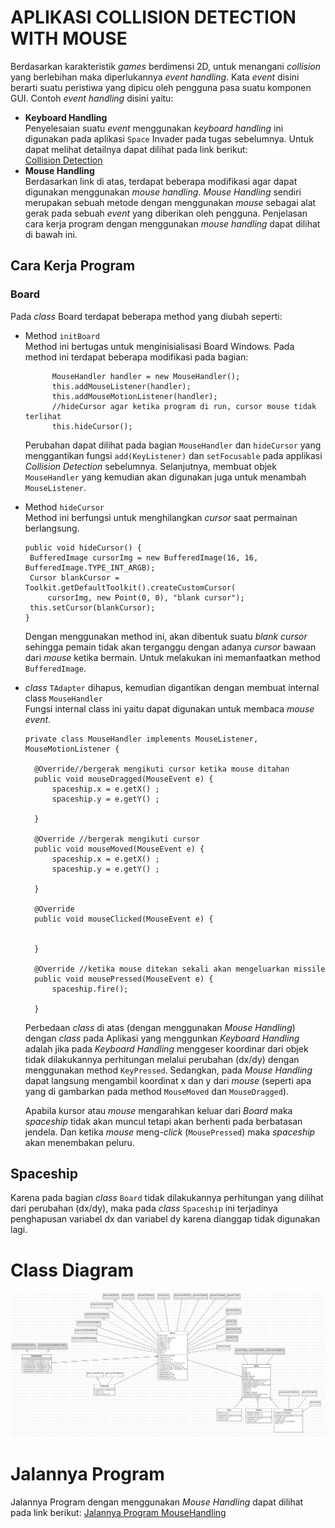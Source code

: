 # APLIKASI COLLISION DETECTION WITH MOUSE
Berdasarkan karakteristik *games* berdimensi 2D, untuk menangani *collision* yang berlebihan maka 
diperlukannya *event handling*. Kata *event* disini berarti suatu peristiwa yang 
dipicu oleh pengguna pasa suatu komponen GUI. Contoh *event handling* disini yaitu: 
- **Keyboard Handling**<br>
   Penyelesaian suatu *event* menggunakan *keyboard handling* ini digunakan pada aplikasi `Space` 
   Invader pada tugas sebelumnya. Untuk dapat melihat detailnya dapat dilihat pada link berikut: <br> 
   [Collision Detection](https://github.com/erzajanitra/CollisionDetection)
- **Mouse Handling**<br> 
   Berdasarkan link di atas, terdapat beberapa modifikasi agar dapat digunakan menggunakan *mouse handling*. 
   *Mouse Handling* sendiri merupakan sebuah metode dengan menggunakan *mouse* sebagai alat gerak pada 
   sebuah *event* yang diberikan oleh pengguna. Penjelasan cara kerja program dengan menggunakan *mouse
   handling* dapat dilihat di bawah ini. 

## Cara Kerja Program
### Board 
Pada *class* Board terdapat beberapa method yang diubah seperti: <br>
* Method ``initBoard``<br>
  Method ini bertugas untuk menginisialisasi Board Windows. Pada method ini terdapat beberapa modifikasi pada bagian: 
  ```mouse handler
        MouseHandler handler = new MouseHandler();
		this.addMouseListener(handler);
		this.addMouseMotionListener(handler);
		//hideCursor agar ketika program di run, cursor mouse tidak terlihat
		this.hideCursor();
  ```
  Perubahan dapat dilihat pada bagian `MouseHandler` dan `hideCursor` yang menggantikan fungsi    `add(KeyListener)` dan `setFocusable` pada applikasi *Collision Detection* sebelumnya. Selanjutnya, membuat objek `MouseHandler` yang kemudian akan digunakan juga untuk menambah `MouseListener`.

* Method ``hideCursor``<br> 
  Method ini berfungsi untuk menghilangkan *cursor* saat permainan berlangsung. <br> 
   ```hide
  public void hideCursor() {
	BufferedImage cursorImg = new BufferedImage(16, 16, BufferedImage.TYPE_INT_ARGB);
	Cursor blankCursor = Toolkit.getDefaultToolkit().createCustomCursor(
		cursorImg, new Point(0, 0), "blank cursor");
	this.setCursor(blankCursor);
  }
  ```
  Dengan menggunakan method ini, akan dibentuk suatu *blank cursor* sehingga pemain tidak akan terganggu dengan adanya *cursor* bawaan dari *mouse* ketika bermain. Untuk melakukan ini memanfaatkan method ``BufferedImage``. 
  
* *class* ``TAdapter`` dihapus, kemudian digantikan dengan membuat internal class ``MouseHandler``<br>
  Fungsi internal class ini yaitu dapat digunakan untuk membaca *mouse event*.
  ```internal class MouseHandler
  private class MouseHandler implements MouseListener, MouseMotionListener {

	@Override//bergerak mengikuti cursor ketika mouse ditahan
	public void mouseDragged(MouseEvent e) {
		spaceship.x = e.getX() ;
		spaceship.y = e.getY() ;
		
	}

	@Override //bergerak mengikuti cursor
	public void mouseMoved(MouseEvent e) {
		spaceship.x = e.getX() ;
		spaceship.y = e.getY() ;
		
	}

	@Override
	public void mouseClicked(MouseEvent e) {
		
		
	}
	
	@Override //ketika mouse ditekan sekali akan mengeluarkan missile
	public void mousePressed(MouseEvent e) {
		spaceship.fire();
		
	}
  ```
  Perbedaan *class* di atas (dengan menggunakan *Mouse Handling*) dengan *class* pada Aplikasi yang menggunkan *Keyboard Handling* adalah jika pada *Keyboard Handling* menggeser koordinar dari objek tidak dilakukannya perhitungan melalui perubahan (dx/dy) dengan menggunakan method ``KeyPressed``. Sedangkan, pada *Mouse Handling* dapat langsung mengambil koordinat x dan y dari *mouse* (seperti apa yang di gambarkan pada method ``MouseMoved`` dan ``MouseDragged``).<br>
  
  Apabila kursor atau *mouse* mengarahkan keluar dari *Board* maka *spaceship* tidak akan muncul tetapi akan berhenti pada berbatasan jendela. Dan ketika *mouse* meng-*click* (``MousePressed``) maka *spaceship* akan menembakan peluru. <br>

## Spaceship
Karena pada bagian *class* `Board` tidak dilakukannya perhitungan yang dilihat dari perubahan (dx/dy), maka pada *class* `Spaceship` ini terjadinya penghapusan variabel dx dan variabel dy karena dianggap tidak digunakan lagi. <br> 

# Class Diagram 
![classdiagram](https://github.com/erzajanitra/Collision-Detection-with-Mouse/blob/master/gambar/collision%20detection%20mouse.jpg)

# Jalannya Program 
Jalannya Program dengan menggunakan *Mouse Handling* dapat dilihat pada link berikut: 
[Jalannya Program MouseHandling](https://youtu.be/z2Ek4W9zPAU)
